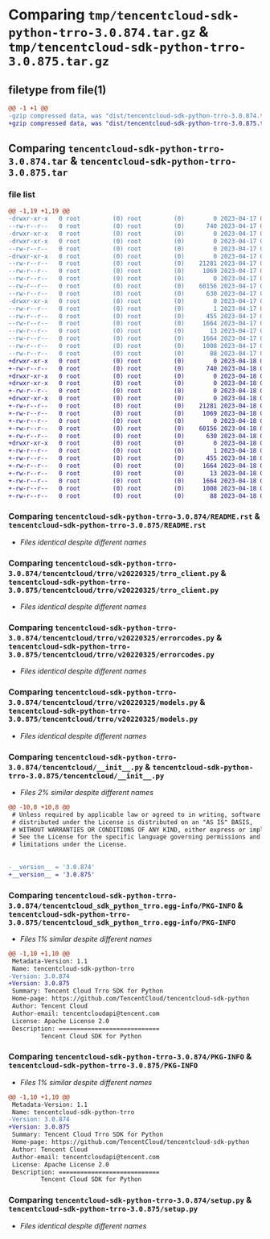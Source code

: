 # Comparing `tmp/tencentcloud-sdk-python-trro-3.0.874.tar.gz` & `tmp/tencentcloud-sdk-python-trro-3.0.875.tar.gz`

## filetype from file(1)

```diff
@@ -1 +1 @@
-gzip compressed data, was "dist/tencentcloud-sdk-python-trro-3.0.874.tar", last modified: Mon Apr 17 00:53:10 2023, max compression
+gzip compressed data, was "dist/tencentcloud-sdk-python-trro-3.0.875.tar", last modified: Tue Apr 18 01:00:52 2023, max compression
```

## Comparing `tencentcloud-sdk-python-trro-3.0.874.tar` & `tencentcloud-sdk-python-trro-3.0.875.tar`

### file list

```diff
@@ -1,19 +1,19 @@
-drwxr-xr-x   0 root         (0) root         (0)        0 2023-04-17 00:53:10.000000 tencentcloud-sdk-python-trro-3.0.874/
--rw-r--r--   0 root         (0) root         (0)      740 2023-04-17 00:53:09.000000 tencentcloud-sdk-python-trro-3.0.874/README.rst
-drwxr-xr-x   0 root         (0) root         (0)        0 2023-04-17 00:53:10.000000 tencentcloud-sdk-python-trro-3.0.874/tencentcloud/
-drwxr-xr-x   0 root         (0) root         (0)        0 2023-04-17 00:53:10.000000 tencentcloud-sdk-python-trro-3.0.874/tencentcloud/trro/
--rw-r--r--   0 root         (0) root         (0)        0 2023-04-17 00:53:09.000000 tencentcloud-sdk-python-trro-3.0.874/tencentcloud/trro/__init__.py
-drwxr-xr-x   0 root         (0) root         (0)        0 2023-04-17 00:53:10.000000 tencentcloud-sdk-python-trro-3.0.874/tencentcloud/trro/v20220325/
--rw-r--r--   0 root         (0) root         (0)    21281 2023-04-17 00:53:09.000000 tencentcloud-sdk-python-trro-3.0.874/tencentcloud/trro/v20220325/trro_client.py
--rw-r--r--   0 root         (0) root         (0)     1069 2023-04-17 00:53:09.000000 tencentcloud-sdk-python-trro-3.0.874/tencentcloud/trro/v20220325/errorcodes.py
--rw-r--r--   0 root         (0) root         (0)        0 2023-04-17 00:53:09.000000 tencentcloud-sdk-python-trro-3.0.874/tencentcloud/trro/v20220325/__init__.py
--rw-r--r--   0 root         (0) root         (0)    60156 2023-04-17 00:53:09.000000 tencentcloud-sdk-python-trro-3.0.874/tencentcloud/trro/v20220325/models.py
--rw-r--r--   0 root         (0) root         (0)      630 2023-04-17 00:53:09.000000 tencentcloud-sdk-python-trro-3.0.874/tencentcloud/__init__.py
-drwxr-xr-x   0 root         (0) root         (0)        0 2023-04-17 00:53:10.000000 tencentcloud-sdk-python-trro-3.0.874/tencentcloud_sdk_python_trro.egg-info/
--rw-r--r--   0 root         (0) root         (0)        1 2023-04-17 00:53:10.000000 tencentcloud-sdk-python-trro-3.0.874/tencentcloud_sdk_python_trro.egg-info/dependency_links.txt
--rw-r--r--   0 root         (0) root         (0)      455 2023-04-17 00:53:10.000000 tencentcloud-sdk-python-trro-3.0.874/tencentcloud_sdk_python_trro.egg-info/SOURCES.txt
--rw-r--r--   0 root         (0) root         (0)     1664 2023-04-17 00:53:10.000000 tencentcloud-sdk-python-trro-3.0.874/tencentcloud_sdk_python_trro.egg-info/PKG-INFO
--rw-r--r--   0 root         (0) root         (0)       13 2023-04-17 00:53:10.000000 tencentcloud-sdk-python-trro-3.0.874/tencentcloud_sdk_python_trro.egg-info/top_level.txt
--rw-r--r--   0 root         (0) root         (0)     1664 2023-04-17 00:53:10.000000 tencentcloud-sdk-python-trro-3.0.874/PKG-INFO
--rw-r--r--   0 root         (0) root         (0)     1008 2023-04-17 00:53:09.000000 tencentcloud-sdk-python-trro-3.0.874/setup.py
--rw-r--r--   0 root         (0) root         (0)       88 2023-04-17 00:53:10.000000 tencentcloud-sdk-python-trro-3.0.874/setup.cfg
+drwxr-xr-x   0 root         (0) root         (0)        0 2023-04-18 01:00:52.000000 tencentcloud-sdk-python-trro-3.0.875/
+-rw-r--r--   0 root         (0) root         (0)      740 2023-04-18 01:00:51.000000 tencentcloud-sdk-python-trro-3.0.875/README.rst
+drwxr-xr-x   0 root         (0) root         (0)        0 2023-04-18 01:00:52.000000 tencentcloud-sdk-python-trro-3.0.875/tencentcloud/
+drwxr-xr-x   0 root         (0) root         (0)        0 2023-04-18 01:00:52.000000 tencentcloud-sdk-python-trro-3.0.875/tencentcloud/trro/
+-rw-r--r--   0 root         (0) root         (0)        0 2023-04-18 01:00:51.000000 tencentcloud-sdk-python-trro-3.0.875/tencentcloud/trro/__init__.py
+drwxr-xr-x   0 root         (0) root         (0)        0 2023-04-18 01:00:52.000000 tencentcloud-sdk-python-trro-3.0.875/tencentcloud/trro/v20220325/
+-rw-r--r--   0 root         (0) root         (0)    21281 2023-04-18 01:00:51.000000 tencentcloud-sdk-python-trro-3.0.875/tencentcloud/trro/v20220325/trro_client.py
+-rw-r--r--   0 root         (0) root         (0)     1069 2023-04-18 01:00:51.000000 tencentcloud-sdk-python-trro-3.0.875/tencentcloud/trro/v20220325/errorcodes.py
+-rw-r--r--   0 root         (0) root         (0)        0 2023-04-18 01:00:51.000000 tencentcloud-sdk-python-trro-3.0.875/tencentcloud/trro/v20220325/__init__.py
+-rw-r--r--   0 root         (0) root         (0)    60156 2023-04-18 01:00:52.000000 tencentcloud-sdk-python-trro-3.0.875/tencentcloud/trro/v20220325/models.py
+-rw-r--r--   0 root         (0) root         (0)      630 2023-04-18 01:00:51.000000 tencentcloud-sdk-python-trro-3.0.875/tencentcloud/__init__.py
+drwxr-xr-x   0 root         (0) root         (0)        0 2023-04-18 01:00:52.000000 tencentcloud-sdk-python-trro-3.0.875/tencentcloud_sdk_python_trro.egg-info/
+-rw-r--r--   0 root         (0) root         (0)        1 2023-04-18 01:00:52.000000 tencentcloud-sdk-python-trro-3.0.875/tencentcloud_sdk_python_trro.egg-info/dependency_links.txt
+-rw-r--r--   0 root         (0) root         (0)      455 2023-04-18 01:00:52.000000 tencentcloud-sdk-python-trro-3.0.875/tencentcloud_sdk_python_trro.egg-info/SOURCES.txt
+-rw-r--r--   0 root         (0) root         (0)     1664 2023-04-18 01:00:52.000000 tencentcloud-sdk-python-trro-3.0.875/tencentcloud_sdk_python_trro.egg-info/PKG-INFO
+-rw-r--r--   0 root         (0) root         (0)       13 2023-04-18 01:00:52.000000 tencentcloud-sdk-python-trro-3.0.875/tencentcloud_sdk_python_trro.egg-info/top_level.txt
+-rw-r--r--   0 root         (0) root         (0)     1664 2023-04-18 01:00:52.000000 tencentcloud-sdk-python-trro-3.0.875/PKG-INFO
+-rw-r--r--   0 root         (0) root         (0)     1008 2023-04-18 01:00:51.000000 tencentcloud-sdk-python-trro-3.0.875/setup.py
+-rw-r--r--   0 root         (0) root         (0)       88 2023-04-18 01:00:52.000000 tencentcloud-sdk-python-trro-3.0.875/setup.cfg
```

### Comparing `tencentcloud-sdk-python-trro-3.0.874/README.rst` & `tencentcloud-sdk-python-trro-3.0.875/README.rst`

 * *Files identical despite different names*

### Comparing `tencentcloud-sdk-python-trro-3.0.874/tencentcloud/trro/v20220325/trro_client.py` & `tencentcloud-sdk-python-trro-3.0.875/tencentcloud/trro/v20220325/trro_client.py`

 * *Files identical despite different names*

### Comparing `tencentcloud-sdk-python-trro-3.0.874/tencentcloud/trro/v20220325/errorcodes.py` & `tencentcloud-sdk-python-trro-3.0.875/tencentcloud/trro/v20220325/errorcodes.py`

 * *Files identical despite different names*

### Comparing `tencentcloud-sdk-python-trro-3.0.874/tencentcloud/trro/v20220325/models.py` & `tencentcloud-sdk-python-trro-3.0.875/tencentcloud/trro/v20220325/models.py`

 * *Files identical despite different names*

### Comparing `tencentcloud-sdk-python-trro-3.0.874/tencentcloud/__init__.py` & `tencentcloud-sdk-python-trro-3.0.875/tencentcloud/__init__.py`

 * *Files 2% similar despite different names*

```diff
@@ -10,8 +10,8 @@
 # Unless required by applicable law or agreed to in writing, software
 # distributed under the License is distributed on an "AS IS" BASIS,
 # WITHOUT WARRANTIES OR CONDITIONS OF ANY KIND, either express or implied.
 # See the License for the specific language governing permissions and
 # limitations under the License.
 
 
-__version__ = '3.0.874'
+__version__ = '3.0.875'
```

### Comparing `tencentcloud-sdk-python-trro-3.0.874/tencentcloud_sdk_python_trro.egg-info/PKG-INFO` & `tencentcloud-sdk-python-trro-3.0.875/tencentcloud_sdk_python_trro.egg-info/PKG-INFO`

 * *Files 1% similar despite different names*

```diff
@@ -1,10 +1,10 @@
 Metadata-Version: 1.1
 Name: tencentcloud-sdk-python-trro
-Version: 3.0.874
+Version: 3.0.875
 Summary: Tencent Cloud Trro SDK for Python
 Home-page: https://github.com/TencentCloud/tencentcloud-sdk-python
 Author: Tencent Cloud
 Author-email: tencentcloudapi@tencent.com
 License: Apache License 2.0
 Description: ============================
         Tencent Cloud SDK for Python
```

### Comparing `tencentcloud-sdk-python-trro-3.0.874/PKG-INFO` & `tencentcloud-sdk-python-trro-3.0.875/PKG-INFO`

 * *Files 1% similar despite different names*

```diff
@@ -1,10 +1,10 @@
 Metadata-Version: 1.1
 Name: tencentcloud-sdk-python-trro
-Version: 3.0.874
+Version: 3.0.875
 Summary: Tencent Cloud Trro SDK for Python
 Home-page: https://github.com/TencentCloud/tencentcloud-sdk-python
 Author: Tencent Cloud
 Author-email: tencentcloudapi@tencent.com
 License: Apache License 2.0
 Description: ============================
         Tencent Cloud SDK for Python
```

### Comparing `tencentcloud-sdk-python-trro-3.0.874/setup.py` & `tencentcloud-sdk-python-trro-3.0.875/setup.py`

 * *Files identical despite different names*

